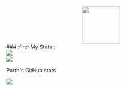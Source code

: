 <div id="header" align="center">
  <img src="https://media.giphy.com/media/M9gbBd9nbDrOTu1Mqx/giphy.gif" width="100"/>
  <br/>
  <img src="https://komarev.com/ghpvc/?username=pragnakalpdev26&style=flat-square&color=blue" alt=""/>
</div>
### :fire: My Stats :
<br/>
<img src="https://github-readme-streak-stats.herokuapp.com?user=pragnakalpdev26&theme=dark&date_format=j%20M%5B%20Y%5D"/>
<br/>
<img src="https://github-readme-stats.vercel.app/api/top-langs/?username=pragnakalpdev26&layout=compact&theme=vision-friendly-dark"/>
<br/>
<p>Parth's GitHub stats</p>
<img src="https://github-readme-stats.vercel.app/api?username=pragnakalpdev26&show_icons=true&theme=radical"/>

